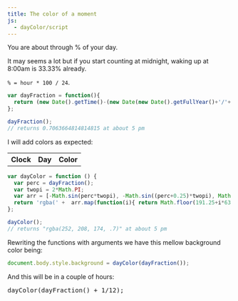 ```yaml
---
title: The color of a moment
js:
  - dayColor/script
---
```

You are about through <span class="dayfraction"></span>% of your day.

It may seems a lot but if you start counting at midnight, waking up at 8:00am is 33.33% already.

`% = hour * 100 / 24`.

```js
var dayFraction = function(){
  return (new Date().getTime()-(new Date(new Date().getFullYear()+'/'+(new Date().getMonth()+1)+'/'+new Date().getDate()).getTime()))/86400000;
};

dayFraction();
// returns 0.7063664814814815 at about 5 pm
```

I will add colors as expected:
<table class="result daymoments">
<tr>
  <th>
    Clock
  </th>
  <th>
    Day
  </th>
  <th>
    Color
  </th>
</tr>
</table>

```js
var dayColor = function () {
  var perc = dayFraction();
  var twopi = 2*Math.PI;
  var arr = [-Math.sin(perc*twopi), -Math.sin((perc+0.25)*twopi), Math.cos(perc*twopi)];
  return 'rgba(' +  arr.map(function(i){ return Math.floor(191.25+i*63.75); }).join(', ') + ', .7)';
};

dayColor();
// returns "rgba(252, 208, 174, .7)" at about 5 pm
```
Rewriting the functions with arguments we have this mellow background color being:

```js
document.body.style.background = dayColor(dayFraction());
```

And this will be in a couple of hours:
<div class="boxed coupleofhours"><pre>dayColor(dayFraction() + 1/12);</pre></div>
